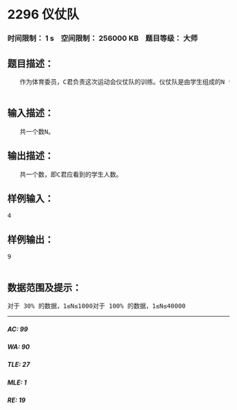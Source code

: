 # 2296 仪仗队   
### 时间限制： 1 s&nbsp;&nbsp;&nbsp;&nbsp;空间限制： 256000 KB&nbsp;&nbsp;&nbsp;&nbsp;题目等级： 大师  
## 题目描述：  

<pre>
　　作为体育委员，C君负责这次运动会仪仗队的训练。仪仗队是由学生组成的N * N的方阵，为了保证队伍在行进中整齐划一，C君会跟在仪仗队的左后方，根据其视线所及的学生人数来判断队伍是否整齐(如下图)。　　现在，C君希望你告诉他队伍整齐时能看到的学生人数。  

</pre>
  
  
## 输入描述：  

<pre>
　　共一个数N。
</pre>
  
  
## 输出描述：  

<pre>
　　共一个数，即C君应看到的学生人数。
</pre>
  
  
## 样例输入：  

<pre>
4
</pre>
  
  
## 样例输出：  

<pre>
9  

</pre>
  
  
## 数据范围及提示：  

<pre>
对于 30% 的数据，1&le;N&le;1000对于 100% 的数据，1&le;N&le;40000
</pre>
  
  
***  

##### AC: 99  
##### WA: 90  
##### TLE: 27  
##### MLE: 1  
##### RE: 19  
